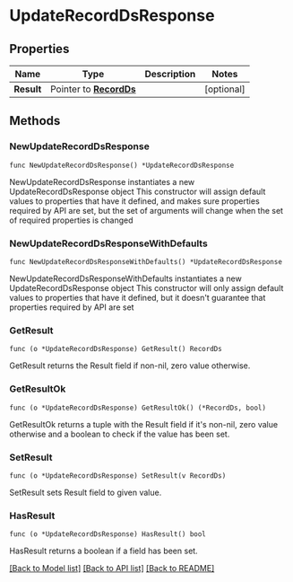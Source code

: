 # UpdateRecordDsResponse

## Properties

Name | Type | Description | Notes
------------ | ------------- | ------------- | -------------
**Result** | Pointer to [**RecordDs**](RecordDs.md) |  | [optional] 

## Methods

### NewUpdateRecordDsResponse

`func NewUpdateRecordDsResponse() *UpdateRecordDsResponse`

NewUpdateRecordDsResponse instantiates a new UpdateRecordDsResponse object
This constructor will assign default values to properties that have it defined,
and makes sure properties required by API are set, but the set of arguments
will change when the set of required properties is changed

### NewUpdateRecordDsResponseWithDefaults

`func NewUpdateRecordDsResponseWithDefaults() *UpdateRecordDsResponse`

NewUpdateRecordDsResponseWithDefaults instantiates a new UpdateRecordDsResponse object
This constructor will only assign default values to properties that have it defined,
but it doesn't guarantee that properties required by API are set

### GetResult

`func (o *UpdateRecordDsResponse) GetResult() RecordDs`

GetResult returns the Result field if non-nil, zero value otherwise.

### GetResultOk

`func (o *UpdateRecordDsResponse) GetResultOk() (*RecordDs, bool)`

GetResultOk returns a tuple with the Result field if it's non-nil, zero value otherwise
and a boolean to check if the value has been set.

### SetResult

`func (o *UpdateRecordDsResponse) SetResult(v RecordDs)`

SetResult sets Result field to given value.

### HasResult

`func (o *UpdateRecordDsResponse) HasResult() bool`

HasResult returns a boolean if a field has been set.


[[Back to Model list]](../README.md#documentation-for-models) [[Back to API list]](../README.md#documentation-for-api-endpoints) [[Back to README]](../README.md)


